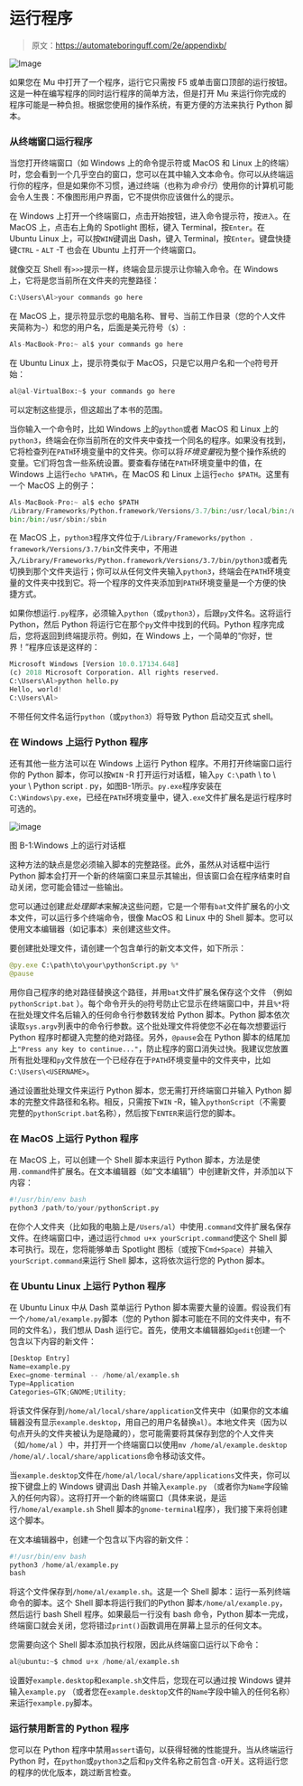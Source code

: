 # 运行程序

> 原文：<https://automateboringuff.com/2e/appendixb/>

![Image](img/a142067b8fe2d92e913e5f78198ae4f5.png)

如果您在 Mu 中打开了一个程序，运行它只需按 F5 或单击窗口顶部的运行按钮。这是一种在编写程序的同时运行程序的简单方法，但是打开 Mu 来运行你完成的程序可能是一种负担。根据您使用的操作系统，有更方便的方法来执行 Python 脚本。

### 从终端窗口运行程序

当您打开终端窗口（如 Windows 上的命令提示符或 MacOS 和 Linux 上的终端）时，您会看到一个几乎空白的窗口，您可以在其中输入文本命令。你可以从终端运行你的程序，但是如果你不习惯，通过终端（也称为*命令行*）使用你的计算机可能会令人生畏：不像图形用户界面，它不提供你应该做什么的提示。

在 Windows 上打开一个终端窗口，点击开始按钮，进入命令提示符，按`进入`。在 MacOS 上，点击右上角的 Spotlight 图标，键入 Terminal，按`Enter`。在 Ubuntu Linux 上，可以按`WIN`键调出 Dash，键入 Terminal，按`Enter`。键盘快捷键`CTRL` - `ALT` -T 也会在 Ubuntu 上打开一个终端窗口。

就像交互 Shell 有`>>>`提示一样，终端会显示提示让你输入命令。在 Windows 上，它将是您当前所在文件夹的完整路径：

```py
C:\Users\Al>your commands go here
```

在 MacOS 上，提示符显示您的电脑名称、冒号、当前工作目录（您的个人文件夹简称为`~`）和您的用户名，后面是美元符号（`$`）:

```py
Als-MacBook-Pro:~ al$ your commands go here
```

在 Ubuntu Linux 上，提示符类似于 MacOS，只是它以用户名和一个`@`符号开始：

```py
al@al-VirtualBox:~$ your commands go here
```

可以定制这些提示，但这超出了本书的范围。

当你输入一个命令时，比如 Windows 上的`python`或者 MacOS 和 Linux 上的`python3`，终端会在你当前所在的文件夹中查找一个同名的程序。如果没有找到，它将检查列在`PATH`环境变量中的文件夹。你可以将*环境变量*视为整个操作系统的变量。它们将包含一些系统设置。要查看存储在`PATH`环境变量中的值，在 Windows 上运行`echo %PATH%`，在 MacOS 和 Linux 上运行`echo $PATH`。这里有一个 MacOS 上的例子：

```py
Als-MacBook-Pro:~ al$ echo $PATH
/Library/Frameworks/Python.framework/Versions/3.7/bin:/usr/local/bin:/usr/
bin:/bin:/usr/sbin:/sbin
```

在 MacOS 上，`python3`程序文件位于`/Library/Frameworks/python . framework/Versions/3.7/bin`文件夹中，不用进入`/Library/Frameworks/Python.framework/Versions/3.7/bin/python3`或者先切换到那个文件夹运行；你可以从任何文件夹输入`python3`，终端会在`PATH`环境变量的文件夹中找到它。将一个程序的文件夹添加到`PATH`环境变量是一个方便的快捷方式。

如果你想运行`.py`程序，必须输入`python`（或`python3`），后跟`py`文件名。这将运行 Python，然后 Python 将运行它在那个`py`文件中找到的代码。Python 程序完成后，您将返回到终端提示符。例如，在 Windows 上，一个简单的“你好，世界！”程序应该是这样的：

```py
Microsoft Windows [Version 10.0.17134.648]
(c) 2018 Microsoft Corporation. All rights reserved.
C:\Users\Al>python hello.py
Hello, world!
C:\Users\Al>
```

不带任何文件名运行`python`（或`python3`）将导致 Python 启动交互式 shell。

### 在 Windows 上运行 Python 程序

还有其他一些方法可以在 Windows 上运行 Python 程序。不用打开终端窗口运行你的 Python 脚本，你可以按`WIN` -R 打开运行对话框，输入`py C:\`path \ to \ your \ Python script . py，如图B-1所示。`py.exe`程序安装在`C:\Windows\py.exe`，已经在`PATH`环境变量中，键入`.exe`文件扩展名是运行程序时可选的。

![image](img/bdd569423362b3fb2aa810ce24188a1a.png)

图 B-1:Windows 上的运行对话框

这种方法的缺点是您必须输入脚本的完整路径。此外，虽然从对话框中运行 Python 脚本会打开一个新的终端窗口来显示其输出，但该窗口会在程序结束时自动关闭，您可能会错过一些输出。

您可以通过创建*批处理脚本*来解决这些问题，它是一个带有`bat`文件扩展名的小文本文件，可以运行多个终端命令，很像 MacOS 和 Linux 中的 Shell 脚本。您可以使用文本编辑器（如记事本）来创建这些文件。

要创建批处理文件，请创建一个包含单行的新文本文件，如下所示：

```py
@py.exe C:\path\to\your\pythonScript.py %*
@pause
```

用你自己程序的绝对路径替换这个路径，并用`bat`文件扩展名保存这个文件 （例如`pythonScript.bat` ）。每个命令开头的`@`符号防止它显示在终端窗口中，并且`%*`将在批处理文件名后输入的任何命令行参数转发给 Python 脚本。Python 脚本依次读取`sys.argv`列表中的命令行参数。这个批处理文件将使您不必在每次想要运行 Python 程序时都键入完整的绝对路径。另外，`@pause`会在 Python 脚本的结尾加上`"Press any key to continue..."`，防止程序的窗口消失过快。我建议您放置所有批处理和`py`文件放在一个已经存在于`PATH`环境变量中的文件夹中，比如`C:\Users\<USERNAME>`。

通过设置批处理文件来运行 Python 脚本，您无需打开终端窗口并输入 Python 脚本的完整文件路径和名称。相反，只需按下`WIN` -R，输入`pythonScript`（不需要完整的`pythonScript.bat`名称），然后按下`ENTER`来运行您的脚本。

### 在 MacOS 上运行 Python 程序

在 MacOS 上，可以创建一个 Shell 脚本来运行 Python 脚本，方法是使用`.command`件扩展名。在文本编辑器（如“文本编辑”）中创建新文件，并添加以下内容：

```py
#!/usr/bin/env bash
python3 /path/to/your/pythonScript.py
```

在你个人文件夹（比如我的电脑上是`/Users/al`）中使用`.command`文件扩展名保存文件。在终端窗口中，通过运行`chmod u+x yourScript.command`使这个 Shell 脚本可执行。现在，您将能够单击 Spotlight 图标（或按下`Cmd+Space`）并输入`yourScript.command`来运行 Shell 脚本，这将依次运行您的 Python 脚本。

### 在 Ubuntu Linux 上运行 Python 程序

在 Ubuntu Linux 中从 Dash 菜单运行 Python 脚本需要大量的设置。假设我们有一个`/home/al/example.py`脚本（您的 Python 脚本可能在不同的文件夹中，有不同的文件名），我们想从 Dash 运行它。首先，使用文本编辑器如`gedit`创建一个包含以下内容的新文件：

```py
[Desktop Entry]
Name=example.py
Exec=gnome-terminal -- /home/al/example.sh
Type=Application
Categories=GTK;GNOME;Utility;
```

将该文件保存到`/home/al/local/share/application`文件夹中（如果你的文本编辑器没有显示`example.desktop`，用自己的用户名替换`al`）。本地文件夹（因为以句点开头的文件夹被认为是隐藏的），您可能需要将其保存到您的个人文件夹（如`/home/al` ）中，并打开一个终端窗口以使用`mv /home/al/example.desktop /home/al/.local/share/applications`命令移动该文件。

当`example.desktop`文件在`/home/al/local/share/applications`文件夹，你可以按下键盘上的 Windows 键调出 Dash 并输入`example.py` （或者你为`Name`字段输入的任何内容）。这将打开一个新的终端窗口（具体来说，是运行`/home/al/example.sh` Shell 脚本的`gnome-terminal`程序），我们接下来将创建这个脚本。

在文本编辑器中，创建一个包含以下内容的新文件：

```py
#!/usr/bin/env bash
python3 /home/al/example.py
bash
```

将这个文件保存到`/home/al/example.sh`。这是一个 Shell 脚本：运行一系列终端命令的脚本。这个 Shell 脚本将运行我们的Python 脚本`/home/al/example.py`，然后运行 bash Shell 程序。如果最后一行没有 bash 命令，Python 脚本一完成，终端窗口就会关闭，您将错过`print()`函数调用在屏幕上显示的任何文本。

您需要向这个 Shell 脚本添加执行权限，因此从终端窗口运行以下命令：

```py
al@ubuntu:~$ chmod u+x /home/al/example.sh
```

设置好`example.desktop`和`example.sh`文件后，您现在可以通过按 Windows 键并输入`example.py` （或者您在`example.desktop`文件的`Name`字段中输入的任何名称）来运行`example.py`脚本。

### 运行禁用断言的 Python 程序

您可以在 Python 程序中禁用`assert`语句，以获得轻微的性能提升。当从终端运行 Python 时，在`python`或`python3`之后和`py`文件名称之前包含`-O`开关。这将运行您的程序的优化版本，跳过断言检查。